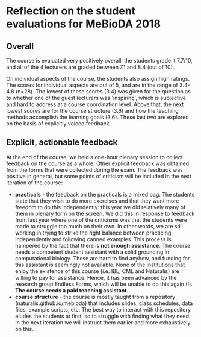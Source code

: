 Reflection on the student evaluations for MeBioDA 2018
======================================================

Overall
-------

The course is evaluated very positively overall: the students grade it 7.7/10, and all of the 4 lecturers are graded between 7.1 and 8.4 (out of 10).

On individual aspects of the course, the students also assign high ratings. The scores for individual aspects are out of 5, and are in the range of 3.4-4.8 (n=28). The lowest of these scores (3.4) was given for the question as to whether one of the guest lecturers was 'inspiring', which is subjective and hard to address at a course coordination level. Above that, the next lowest scores are for the course structure (3.6) and how the teaching methods accomplish the learning goals (3.6). These last two are explored on the basis of explicitly voiced feedback.

Explicit, actionable feedback
-----------------------------

At the end of the course, we held a one-hour plenary session to collect feedback on the course as a whole. Other explicit feedback was obtained from the forms that were collected during the exam. The feedback was positive in general, but some points of criticism will be included in the next iteration of the course:

- **practicals** - the feedback on the practicals is a mixed bag. The students state that they wish to do more exercises and that they want more freedom to do this independently: this year we did relatively many of them in plenary form on the screen. We did this in response to feedback from last year where one of the criticisms was that the students were made to struggle too much on their own. In other words, we are still working in trying to strike the right balance between practicing independently and following canned examples. This process is hampered by the fact that there is **not enough assistance**. The course needs a competent student assistant with a solid grounding in computational biology. These are hard to find anyhow, and funding for this assistant is seemingly not available. None of the institutions that enjoy the existence of this course (i.e. IBL, CML and Naturalis) are willing to pay for assistance. Hence, it has been advanced by the research group Endless Forms, which will be unable to do this again (!). **The course needs a paid teaching assistant.**
- **course structure** - the course is mostly taught from a repository (naturalis.github.io/mebioda) that includes slides, class schedules, data files, example scripts, etc. The best way to interact with this repository eludes the students at first, so to struggle with finding what they need. In the next iteration we will instruct them earlier and more exhaustively on this.
